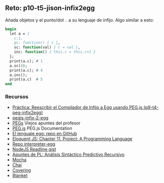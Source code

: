## Reto: p10-t5-jison-infix2egg

Añada objetos y el punto/dot `.` a su lenguaje de infijo. Algo similar 
a esto:

```pascal
begin
  let a = {
    c:1,
    gc: function() { c },
    sc: function(val) { c = val },
    inc: function() { this.c = this.c+1 }
  };
  print(a.c); # 1
  a.sc(4);
  print(a.c); # 4
  a.inc(); 
  print(a.c)  # 5
end
```

### Recursos

* [Práctica: Reescribir el Compilador de Infijo a Egg usando PEG.js (p9-t4-peg-infix2egg)](index.html)
* [pegjs-infix-2-egg](https://github.com/ULL-ESIT-PL-1718/pegjs-infix-2-egg)
* [PEGs](https://casianorodriguezleon.gitbooks.io/ull-esit-1617/content/apuntes/pegjs/PEGS.html) Viejos apuntes del profesor
* [PEG.js](https://pegjs.org/documentation) PEG.js Documentation
* [El lenguaje egg: repo en GitHub](https://github.com/ULL-ESIT-PL-1617/egg)
* [Eloquent JS: Chapter 11. Project: A Programming Language](http://eloquentjavascript.net/11_language.html)
* [Repo interpreter-egg](https://github.com/ULL-ESIT-PL-1617/interpreter-egg)
* [NodeJS Readline gist](https://gist.github.com/crguezl/430642e29a2b9293317320d0d1759387)
* [Apuntes de PL: Análisis Sintáctico Predictivo Recursivo](http://crguezl.github.io/pl-html/node22.html)
* [Mocha](https://casianorodriguezleon.gitbooks.io/ull-esit-1617/content/apuntes/pruebas/mocha.html)
* [Chai](https://casianorodriguezleon.gitbooks.io/ull-esit-1617/content/apuntes/pruebas/chai.html)
* [Covering](https://casianorodriguezleon.gitbooks.io/ull-esit-1617/content/apuntes/pruebas/covering.html)
* [Blanket](https://casianorodriguezleon.gitbooks.io/ull-esit-1617/content/apuntes/pruebas/blanket.html)



